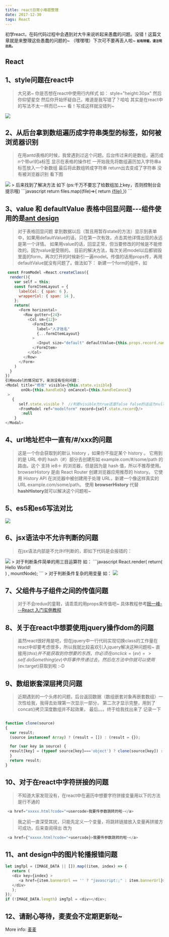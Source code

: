 ```yaml
---
title: react日常小难题整理
date: 2017-12-30
tags: React
---
```

初学react，在码代码过程中会遇到对大牛来说听起来愚蠢的问题。没错！这篇文章就是来整理这些愚蠢的问题的~ （嘿嘿嘿）下次可不要再丢人啦~
<font size=1>**如有转载，请注明出处。**</font>
## React
## 1、style问题在react中
> 大兄弟~ 你是否想在react中使用行内样式
> 如： style="height:30px"
> 然后你仰望星空 然后你开始怀疑自己，难道是我写错了？哈哈 其实是在react中的写法不太一样而已~~~
> 看！写成这样就没错列~
<img src="https://github.com/maimai123/maimai123.github.io/blob/master/img/style.png?raw=true" />

## 2、从后台拿到数组遍历成字符串类型的标签，如何被浏览器识别
> 在用antd表格的时候，我曾遇到过这个问题。后台传过来的是数组，遍历成n个带url的a标签 显示在表格的操作栏
> 一开始我先将数组遍历加入字符串a标签放入一个新数组 最后将此数组转成字符串 return出去变成了字符串 没有被浏览器识别 看下图
<img src="https://github.com/maimai123/maimai123.github.io/blob/master/img/return.png?raw=true" />
> 后来找到了解决方法 如下 (ps:千万不要忘了给数组加上key，否则控制台会提示哦)
```javascript
return files.map((file)=>{
  return <a key={file.id} href=""><Icon type="paper-clip" /> {file} </a>
})
```

<!--more-->
## 3、value 和 defaultValue 表格中回显问题---组件使用的是[ant design](https://ant.design/)
> 对于表格回显问题 拿到数据以后（暂且用暂存state的方法）显示到表单中，如果用defaultValue的话，只在第一次有效，点击其他详情出现的永远是第一个详情。
> 如果用value的话，回显正常，但当要修改的时候是不能修改的。因为value是受限的。
> 目前的解决方法，每次关闭model以后都销毁里面的form，再次打开的时候新引一遍model。传值的话用props传，再用defaultValue就没有问题了。做法如下：
>新建一个form的组件，如
```javascript
 const FromModel =React.createClass({
  render(){
    var self = this;
    const formItemLayout = {
      labelCol: { span: 6 },
      wrapperCol: { span: 14 },
    };
    return(
      <Form horizontal>
        <Row gutter={24}>
          <Col sm={12}>
            <FormItem
              label="人才姓名"
              {...formItemLayout}
            >
              <Input size="default" defaultValue={this.props.record.name} />
            </FormItem>
          </Col>
        </Row>
      </Form>
    )
  }
})
引用model的情况如下，亲测没有任何问题：
<Modal title="修改" visible={this.state.visible}
       onOk={this.handleOk} onCancel={this.handleCancel}
 >
   {
      self.state.visible ?  //判断visible为true还是false false的话设为null
      <FromModel ref="modelform" record={self.state.record}/>
       :null
    }
</Modal>
```

## 4、url地址栏中一直有/#/xxx的问题
> 这是一个你会获取到的默认 history ，如果你不指定某个 history 。
> 它用到的是 URL 中的 hash（#）部分去创建形如 example.com/#/some/path 的路由。这个 支持 ie8＋ 的浏览器，但是因为是 hash 值，所以不推荐使用。
> browserHistory 是由 React Router 创建浏览器应用推荐的 history。
> 它使用 History API 在浏览器中被创建用于处理 URL，新建一个像这样真实的 URL example.com/some/path。
> 使用 **browserHistory** 代替 **hashHistory**就可以解决这个问题啦~

## 5、es5和es6写法对比
<img src="https://github.com/maimai123/maimai123.github.io/blob/master/img/es6.png?raw=true" />

## 6、jsx语法中不允许判断的问题
> 在jsx语法内部是不允许if判断的，即如下代码是会报错的：
<img src="https://github.com/maimai123/maimai123.github.io/blob/master/img/jsx.png?raw=true" />
> 对于判断条件简单的用三目运算符 如：
```javascript
React.render(
  return(
      <div id={condition ? 'true的情况' : 'false的情况'}>
          Hello World!
      </div>
    )
, mountNode);
```
> 对于判断条件复杂的用变量 如：
<img src="https://github.com/maimai123/maimai123.github.io/blob/master/img/jsx2.png?raw=true" />

## 7、父组件与子组件之间的传值问题
> 对于不会redux的童鞋，请乖乖的用props来传值吧~ 具体教程参考[阮一峰---React 入门实例教程](http://www.ruanyifeng.com/blog/2015/03/react.html)

## 8、关于在react中想要使用jquery操作dom的问题
> 虽然react很好用是吧，但在jquery中一行代码实现切换class的工作量在react中却要考虑很多，所以我就比较喜欢引入jquery解决这种问题啦~
> 直接用$(this)并不能获取到你想要的东西，你必须在onclick={(ev)=>self.doSomething(ev)}中将事件传递过去，然后在方法中你就可以使用$(ev.target)获取到啦 :-D

## 9、数组嵌套深层拷贝问题
> 近期遇到的一个头疼的问题，后台返回数据（数组嵌套对象再嵌套数组）一次性给我，我得去处理第一次显示一部分，
> 第二次才显示完整，用到了concat()拷贝深度数组并不起效果，
> 最后。。。终于给我找出来了 记录一下
```javascript

function clone(source)
{
  var result;
  (source instanceof Array) ? (result = []) : (result = {});

  for (var key in source) {
  result[key] = (typeof source[key]==='object') ? clone(source[key]) : source[key];
  }
  return result;
}

```
## 10、对于在react中字符拼接的问题
> 不知道大家发现没有，在react中在遍历中想要字符拼接变量用以下的方法是行不通的
```javascript
 <a href="xxxxx.html?code="+usercode>我要传参数跳转的啦~</a>
```
> 我之前一直深受其扰，只能先定义一个变量，将跳转链接放入变量再拼接方可成功，后来查阅得出
> 改为
```javascript
 <a href={"xxxxx.html?code="+usercode}>我要传参数跳转的啦~</a>
```

## 11、ant design中的图片轮播报错问题
```javascript
let imgTpl = (IMAGE_DATA || []).map((item, index) => {
   return (
   <div key={index} >
      <a href={item.bannerUrl == '' ? "javascript:;" : item.bannerUrl}><img src={item.url} alt={item.bannerName}/></a>
   </div>
   );
});
if (!IMAGE_DATA.length) imgTpl = <div></div>;
```

## 12、请耐心等待，麦麦会不定期更新哒~

More info: [麦麦](https://github.com/maimai123)
